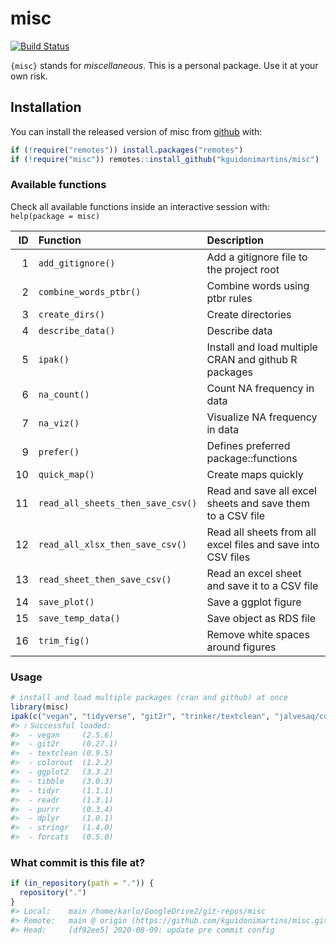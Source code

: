 
<!-- README.md is generated from README.Rmd. Please edit that file -->

# misc

<!-- badges: start -->

[![Build
Status](https://travis-ci.com/kguidonimartins/misc.svg?branch=main)](https://travis-ci.com/kguidonimartins/misc)
<!-- badges: end -->

`{misc}` stands for *miscellaneous*. This is a personal package. Use it
at your own risk.

## Installation

You can install the released version of misc from
[github](https://github.com/kguidonimartins/misc) with:

``` r
if (!require("remotes")) install.packages("remotes")
if (!require("misc")) remotes::install_github("kguidonimartins/misc")
```

### Available functions

Check all available functions inside an interactive session with:
`help(package = misc)`

| ID | Function                          | Description                                                  |
| -: | :-------------------------------- | :----------------------------------------------------------- |
|  1 | `add_gitignore()`                 | Add a gitignore file to the project root                     |
|  2 | `combine_words_ptbr()`            | Combine words using ptbr rules                               |
|  3 | `create_dirs()`                   | Create directories                                           |
|  4 | `describe_data()`                 | Describe data                                                |
|  5 | `ipak()`                          | Install and load multiple CRAN and github R packages         |
|  6 | `na_count()`                      | Count NA frequency in data                                   |
|  7 | `na_viz()`                        | Visualize NA frequency in data                               |
|  9 | `prefer()`                        | Defines preferred package::functions                         |
| 10 | `quick_map()`                     | Create maps quickly                                          |
| 11 | `read_all_sheets_then_save_csv()` | Read and save all excel sheets and save them to a CSV file   |
| 12 | `read_all_xlsx_then_save_csv()`   | Read all sheets from all excel files and save into CSV files |
| 13 | `read_sheet_then_save_csv()`      | Read an excel sheet and save it to a CSV file                |
| 14 | `save_plot()`                     | Save a ggplot figure                                         |
| 15 | `save_temp_data()`                | Save object as RDS file                                      |
| 16 | `trim_fig()`                      | Remove white spaces around figures                           |

### Usage

``` r
# install and load multiple packages (cran and github) at once
library(misc)
ipak(c("vegan", "tidyverse", "git2r", "trinker/textclean", "jalvesaq/colorout"))
#> ℹ Successful loaded:
#>  - vegan     (2.5.6) 
#>  - git2r     (0.27.1) 
#>  - textclean (0.9.5) 
#>  - colorout  (1.2.2) 
#>  - ggplot2   (3.3.2) 
#>  - tibble    (3.0.3) 
#>  - tidyr     (1.1.1) 
#>  - readr     (1.3.1) 
#>  - purrr     (0.3.4) 
#>  - dplyr     (1.0.1) 
#>  - stringr   (1.4.0) 
#>  - forcats   (0.5.0)
```

### What commit is this file at?

``` r
if (in_repository(path = ".")) {
  repository(".")
}
#> Local:    main /home/karlo/GoogleDrive2/git-repos/misc
#> Remote:   main @ origin (https://github.com/kguidonimartins/misc.git)
#> Head:     [df92ee5] 2020-08-09: update pre commit config
```

